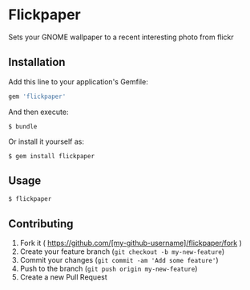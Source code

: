 # Flickpaper

Sets your GNOME wallpaper to a recent interesting photo from flickr

## Installation

Add this line to your application's Gemfile:

```ruby
gem 'flickpaper'
```

And then execute:

    $ bundle

Or install it yourself as:

    $ gem install flickpaper

## Usage

```shell
$ flickpaper
```

## Contributing

1. Fork it ( https://github.com/[my-github-username]/flickpaper/fork )
2. Create your feature branch (`git checkout -b my-new-feature`)
3. Commit your changes (`git commit -am 'Add some feature'`)
4. Push to the branch (`git push origin my-new-feature`)
5. Create a new Pull Request
